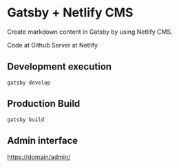 # Gatsby + Netlify CMS

Create markdown content in Gatsby by using Netlify CMS.

Code at Github
Server at Netlify

## Development execution

`gatsby develop`

## Production Build

`gatsby build`

## Admin interface

<https://domain/admin/>
